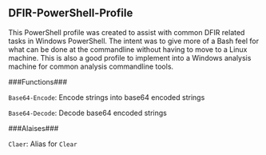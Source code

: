 ## DFIR-PowerShell-Profile

This PowerShell profile was created to assist with common DFIR related tasks in Windows PowerShell. The intent was to give more of a Bash feel for what can be done at the commandline without having to move to a Linux machine. This is also a good profile to implement into a Windows analysis machine for common analysis commandline tools.

###Functions###

`Base64-Encode`: Encode strings into base64 encoded strings

`Base64-Decode`: Decode base64 encoded strings

###Alaises###

`Claer`: Alias for `Clear`
